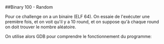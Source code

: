 ##Binary 100 - Random

Pour ce challenge on a un binaire (ELF 64).
On essaie de l'exécuter une première fois, et on voit qu'il y a 10 round, et on suppose qu'à chaque round on doit trouver le nombre aléatoire.

On utilise alors GDB pour comprendre le fonctionnement du programme:
